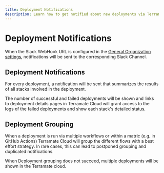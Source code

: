 ```yaml
---
title: Deployment Notifications
description: Learn how to get notified about new deployments via Terramate Cloud.
---
```


# Deployment Notifications

When the Slack WebHook URL is configured in the [General Organization settings](../organization/settings.md), notifications will be sent to the corresponding Slack Channel.

## Deployment Notifications

For every deployment, a notification will be sent that summarizes the results of all stacks involved in the deployment.

The number of successful and failed deployments will be shown and links to deployment details pages in Terramate Cloud will grant access to the logs of the failed deployments and show each stack's detailed status.

## Deployment Grouping

When a deployment is run via multiple workflows or within a matric (e.g. in GitHub Actions) Terramate Cloud will group the different flows with a best effort strategy. In rare cases, this can lead to postponed grouping and duplicated notifications.

When Deployment grouping does not succeed, multiple deployments will be shown in the Terramate cloud.

